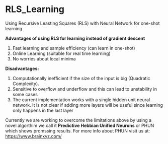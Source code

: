# RLS_Learning
Using Recursive Leasting Squares (RLS) with Neural Network for one-shot learning

**Advantages of using RLS for learning instead of gradient descent**
1. Fast learning and sample efficiency (can learn in one-shot)
2. Online Learning (suitable for real time learning)
3. No worries about local minima

**Disadvantages:**
1. Computationally inefficient if the size of the input is big (Quadratic Complexity).
2. Sensitive to overflow and underflow and this can lead to unstability in some cases
3. The current implementation works with a single hidden unit neural network. It is not clear if adding more layers will be useful since learning only happens in the last layer 

Currently we are working to overcome the limitations above by using a novel algorthim we call it **Predictive Hebbian Unified Neurons** or PHUN which shows promssing results. For more info about PHUN visit us at: https://www.brainxyz.com/ 
